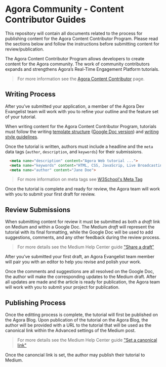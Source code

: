 # Agora Community - Content Contributor Guides #
This repository will contain all documents related to the process for publishing content for the Agora Content Contributor Program. Please read the sections below and follow the instructions before submitting content for review/publication.

The Agora Content Contributor Program allows developers to create content for the Agora community. The work of community contributors expands and strengthens Agora’s Real-Time Engagement Platform tutorials. 

> For more information see the [Agora Content Contributor]() page.

## Writing Process ##
After you’ve submitted your application, a member of the Agora Dev Evangelist team will work with you to refine your outline and the feature set of your tutorial.

When writing content for the Agora Content Contributor Program, tutorials must follow the writing [template structure](/Tuturial-Structure-Template.md) ([Google Doc version](https://docs.google.com/document/d/1dgXSGk5QCZQbe7J-lUXInkcdeEBM1RDZNXNS1SGoC6I/edit?usp=sharing)) and [writing style guidelines](/content-contributor-program-writing-guidelines.pdf). 

Once the tutorial is written, authors must include a headline and the `meta` data tags (`author`, `description`, and `keywords`) for their submissions.

```html
  <meta name="description" content="Agora Web tutorial ...">
  <meta name="keywords" content="HTML, CSS, JavaScrip, Live Broadcasting, Video">
  <meta name="author" content="Jane Doe">
```
> For more information on meta tags see [W3School's Meta Tag](https://www.w3schools.com/tags/tag_meta.asp)

Once the tutorial is complete and ready for review, the Agora team will work with you to submit your first draft for review. 

## Review Submissions ##
When submitting content for review it must be submitted as both a _draft_ link on Medium and within a Google Doc. The Medium _draft_ will represent the tutorial with its final formatting, while the Google Doc will be used to add suggestions, comments, and any other feedback during the review process. 

> For more details see the Medium Help Center guide ["Share a draft"](https://help.medium.com/hc/en-us/articles/215564177-Share-a-draft)

After you’ve submitted your first draft, an Agora Evangelist team member will pair you with an editor to help you revise and polish your work.

Once the comments and suggestions are all resolved on the Google Doc, the author will make the corresponding updates to the Medium draft. After all updates are made and the article is ready for publication, the Agora team will work with you to submit your project for publication. 

## Publishing Process ##
Once the editting process is complete, the tutorial will first be published on the Agora Blog. Upon publication of the tutorial on the Agora Blog, the author will be provided with a URL to the tutorial that will be used as the canonical link within the Advanced settings of the Medium post.
 
> For more details see the Medium Help Center guide ["Set a canonical link"](https://help.medium.com/hc/en-us/articles/360033930293-Set-a-canonical-link)

Once the canoncial link is set, the author may publish their tutorial to Medium. 
